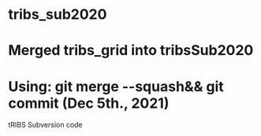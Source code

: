 # tribs_sub2020
# Merged tribs_grid into tribsSub2020
# Using: git merge --squash&& git commit   (Dec 5th., 2021)
tRIBS Subversion code
